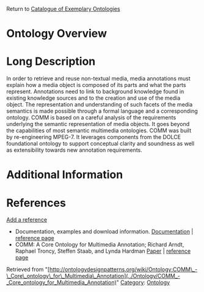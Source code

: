 Return to [Catalogue of Exemplary Ontologies](../Ontology/Main "Ontology:Main")



#  Ontology Overview


#  Long Description


In order to retrieve and reuse non-textual media, media annotations must explain how a media object is composed of its parts and what the parts represent. Annotations need to link to background knowledge found in existing knowledge sources and to the creation and use of the media object. The representation and understanding of such facets of the media semantics is made possible through a formal language and a corresponding ontology. COMM is based on a careful analysis of the requirements underlying the semantic representation of media objects. It goes beyond the capabilities of most semantic multimedia ontologies. COMM was built by re-engineering MPEG-7. It leverages components from the DOLCE foundational ontology to support conceptual clarity and soundness as well as extensibility towards new annotation requirements.



#  Additional Information


  



  




#  References


[Add a reference](index.php@title=Odp%253AAdd_reference&subject=Ontology%253ACOMM+-+Core+ontology+for+Multimedia+Annotation.html "http://ontologydesignpatterns.org/wiki/index.php?title=Odp:Add_reference&subject=Ontology%3ACOMM+-+Core+ontology+for+Multimedia+Annotation")



* Documentation, examples and download information. [Documentation](http://www.uni-koblenz.de/FB4/Institutes/IFI/AGStaab/Research/comm/Ontology/ "http://www.uni-koblenz.de/FB4/Institutes/IFI/AGStaab/Research/comm/Ontology/") | [reference page](../Community/References/COMM_General_information "Community:References/COMM General information")
* COMM: A Core Ontology for Multimedia Annotation; Richard Arndt, Raphael Troncy, Steffen Staab, and Lynda Hardman [Paper](http://oai.cwi.nl/oai/asset/14512/14512A.pdf "http://oai.cwi.nl/oai/asset/14512/14512A.pdf") | [reference page](../Community/References/COMM_Paper "Community:References/COMM Paper")




Retrieved from "[http://ontologydesignpatterns.org/wiki/Ontology:COMM\_-\_Core\_ontology\_for\_Multimedia\_Annotation](../Ontology/COMM_-_Core_ontology_for_Multimedia_Annotation)"
 [Category](http://ontologydesignpatterns.org/wiki/Special:Categories "Special:Categories"): [Ontology](../Category/Ontology "Category:Ontology")